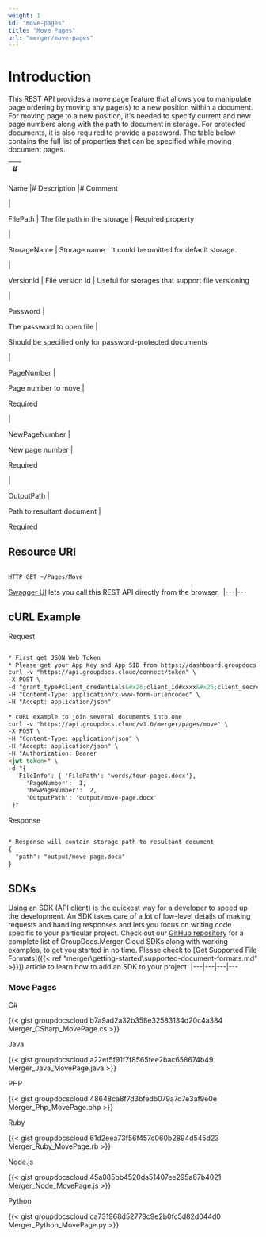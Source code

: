 ```yaml
---
weight: 1
id: "move-pages"
title: "Move Pages"
url: "merger/move-pages"
---
```







# Introduction #

This REST API provides a move page feature that allows you to manipulate page ordering by moving any page(s) to a new position within a document. 
For moving page to a new position, it's needed to specify current and new page numbers along with the path to document in storage. For protected documents, it is also required to provide a password.
The table below contains the full list of properties that can be specified while moving document pages.

|#
|---
Name
|#
Description
|#
Comment

|

FilePath
|
The file path in the storage
|
Required property

|

StorageName
|
Storage name
|
It could be omitted for default storage.

|

VersionId
|
File version Id
|
Useful for storages that support file versioning

|


Password
|

The password to open file
|

Should be specified only for password-protected documents

|


PageNumber
|

Page number to move
|

Required

|


NewPageNumber
|

New page number
|

Required

|


OutputPath
|

Path to resultant document
|

Required



## Resource URI ##

```html 

HTTP GET ~/Pages/Move

 ```

[Swagger UI](https://apireference.groupdocs.cloud/merger/#/Pages/Move) lets you call this REST API directly from the browser.  
|---|---

## cURL Example ##


 Request
```html 

* First get JSON Web Token
* Please get your App Key and App SID from https://dashboard.groupdocs.cloud/#/apps. Kindly place App Key in "client_secret" and App SID in "client_id" argument.
curl -v "https://api.groupdocs.cloud/connect/token" \
-X POST \
-d "grant_type#client_credentials&#x26;client_id#xxxx&#x26;client_secret#xxxx" \
-H "Content-Type: application/x-www-form-urlencoded" \
-H "Accept: application/json"
 
* cURL example to join several documents into one
curl -v "https://api.groupdocs.cloud/v1.0/merger/pages/move" \
-X POST \
-H "Content-Type: application/json" \
-H "Accept: application/json" \
-H "Authorization: Bearer 
<jwt token>" \ 
-d "{
  'FileInfo': { 'FilePath': 'words/four-pages.docx'},
     'PageNumber':  1, 
     'NewPageNumber':  2, 
     'OutputPath': 'output/move-page.docx' 
 }"
 ```


 Response
```html 

* Response will contain storage path to resultant document
{
  "path": "output/move-page.docx"
}
 ```




## SDKs ##

Using an SDK (API client) is the quickest way for a developer to speed up the development. An SDK takes care of a lot of low-level details of making requests and handling responses and lets you focus on writing code specific to your particular project. Check out our [GitHub repository](https://github.com/groupdocs-merger-cloud) for a complete list of GroupDocs.Merger Cloud SDKs along with working examples, to get you started in no time. Please check to [Get Supported File Formats]({{< ref "merger\getting-started\supported-document-formats.md" >}})) article to learn how to add an SDK to your project.
|---|---|---|---

### Move Pages ###

 C#

{{< gist groupdocscloud b7a9ad2a32b358e32583134d20c4a384 Merger_CSharp_MovePage.cs >}}




 Java

{{< gist groupdocscloud a22ef5f91f7f8565fee2bac658674b49 Merger_Java_MovePage.java >}}





 PHP

{{< gist groupdocscloud 48648ca8f7d3bfedb079a7d7e3af9e0e Merger_Php_MovePage.php >}}




 Ruby

{{< gist groupdocscloud 61d2eea73f56f457c060b2894d545d23 Merger_Ruby_MovePage.rb >}}




 Node.js

{{< gist groupdocscloud 45a085bb4520da51407ee295a67b4021 Merger_Node_MovePage.js >}}




 Python

{{< gist groupdocscloud ca731968d52778c9e2b0fc5d82d044d0 Merger_Python_MovePage.py >}}




